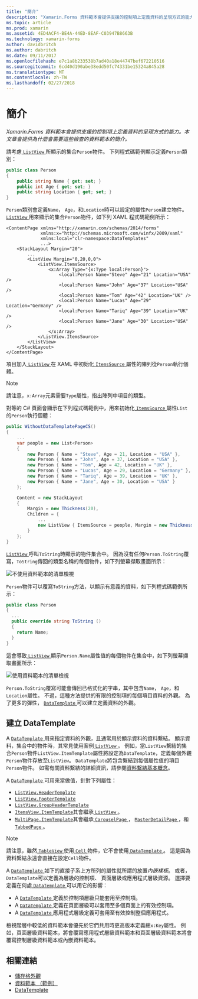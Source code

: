 ```yaml
---
title: "簡介"
description: "Xamarin.Forms 資料範本會提供支援的控制項上定義資料的呈現方式的能力。 本文章會提供為什麼會需要這些檢查的資料範本的簡介。"
ms.topic: article
ms.prod: xamarin
ms.assetid: 4ED4ACF4-BE4A-44ED-8EAF-C03947B8663B
ms.technology: xamarin-forms
author: davidbritch
ms.author: dabritch
ms.date: 09/11/2017
ms.openlocfilehash: e7c1a8b233538b7ad40a18e44747bef672210516
ms.sourcegitcommit: 6cd40d190abe38edd50fc74331be15324a845a28
ms.translationtype: MT
ms.contentlocale: zh-TW
ms.lasthandoff: 02/27/2018
---
```

# <a name="introduction"></a>簡介

_Xamarin.Forms 資料範本會提供支援的控制項上定義資料的呈現方式的能力。本文章會提供為什麼會需要這些檢查的資料範本的簡介。_

請考慮[ `ListView` ](https://developer.xamarin.com/api/type/Xamarin.Forms.ListView/)所顯示的集合`Person`物件。 下列程式碼範例顯示定義`Person`類別：

```csharp
public class Person
{
    public string Name { get; set; }
    public int Age { get; set; }
    public string Location { get; set; }
}
```

`Person`類別會定義`Name`， `Age`，和`Location`時可以設定的屬性`Person`建立物件。 [ `ListView` ](https://developer.xamarin.com/api/type/Xamarin.Forms.ListView/)用來顯示的集合`Person`物件，如下列 XAML 程式碼範例所示：

```xaml
<ContentPage xmlns="http://xamarin.com/schemas/2014/forms"
             xmlns:x="http://schemas.microsoft.com/winfx/2009/xaml"
             xmlns:local="clr-namespace:DataTemplates"
             ...>
    <StackLayout Margin="20">
        ...
        <ListView Margin="0,20,0,0">
            <ListView.ItemsSource>
                <x:Array Type="{x:Type local:Person}">
                    <local:Person Name="Steve" Age="21" Location="USA" />
                    <local:Person Name="John" Age="37" Location="USA" />
                    <local:Person Name="Tom" Age="42" Location="UK" />
                    <local:Person Name="Lucas" Age="29" Location="Germany" />
                    <local:Person Name="Tariq" Age="39" Location="UK" />
                    <local:Person Name="Jane" Age="30" Location="USA" />
                </x:Array>
            </ListView.ItemsSource>
        </ListView>
    </StackLayout>
</ContentPage>
```

項目加入[ `ListView` ](https://developer.xamarin.com/api/type/Xamarin.Forms.ListView/)在 XAML 中初始化[ `ItemsSource` ](https://developer.xamarin.com/api/property/Xamarin.Forms.ItemsView%3CTVisual%3E.ItemsSource/)屬性的陣列從`Person`執行個體。

> [!NOTE]
> 請注意，`x:Array`元素需要`Type`屬性，指出陣列中項目的類型。

對等的 C# 頁面會顯示在下列程式碼範例中，用來初始化[ `ItemsSource` ](https://developer.xamarin.com/api/property/Xamarin.Forms.ItemsView%3CTVisual%3E.ItemsSource/)屬性`List`的`Person`執行個體：

```csharp
public WithoutDataTemplatePageCS()
{
    ...
    var people = new List<Person>
    {
        new Person { Name = "Steve", Age = 21, Location = "USA" },
        new Person { Name = "John", Age = 37, Location = "USA" },
        new Person { Name = "Tom", Age = 42, Location = "UK" },
        new Person { Name = "Lucas", Age = 29, Location = "Germany" },
        new Person { Name = "Tariq", Age = 39, Location = "UK" },
        new Person { Name = "Jane", Age = 30, Location = "USA" }
    };

    Content = new StackLayout
    {
        Margin = new Thickness(20),
        Children = {
            ...
            new ListView { ItemsSource = people, Margin = new Thickness(0, 20, 0, 0) }
        }
    };
}
```

[ `ListView` ](https://developer.xamarin.com/api/type/Xamarin.Forms.ListView/)呼叫`ToString`時顯示的物件集合中。 因為沒有任何`Person.ToString`覆寫，`ToString`傳回的類型名稱的每個物件，如下列螢幕擷取畫面所示：

![](introduction-images/no-data-template.png "不使用資料範本的清單檢視")

`Person`物件可以覆寫`ToString`方法，以顯示有意義的資料，如下列程式碼範例所示：

```csharp
public class Person
{
  ...
  public override string ToString ()
  {
    return Name;
  }
}
```

這會導致[ `ListView` ](https://developer.xamarin.com/api/type/Xamarin.Forms.ListView/)顯示`Person.Name`屬性值的每個物件在集合中，如下列螢幕擷取畫面所示：

![](introduction-images/override-tostring.png "使用資料範本的清單檢視")

`Person.ToString`覆寫可能會傳回已格式化的字串，其中包含`Name`， `Age`，和`Location`屬性。 不過，這種方法提供的有限的控制項的每個項目資料的外觀。 為了更多的彈性， [ `DataTemplate` ](https://developer.xamarin.com/api/type/Xamarin.Forms.DataTemplate/)可以建立定義資料的外觀。

## <a name="creating-a-datatemplate"></a>建立 DataTemplate

A [ `DataTemplate` ](https://developer.xamarin.com/api/type/Xamarin.Forms.DataTemplate/)用來指定資料的外觀，且通常用於顯示資料的資料繫結。 顯示資料，集合中的物件時，其常見使用案例[ `ListView` ](https://developer.xamarin.com/api/type/Xamarin.Forms.ListView/)。 例如，當`ListView`繫結的集合`Person`物件`ListView.ItemTemplate`屬性將設定為`DataTemplate`，定義每個外觀`Person`物件存放至`ListView`。 `DataTemplate`將包含繫結到每個屬性值的項目`Person`物件。 如需有關資料繫結的詳細資訊，請參閱[資料繫結基本概念](~/xamarin-forms/xaml/xaml-basics/data-binding-basics.md)。

A [ `DataTemplate` ](https://developer.xamarin.com/api/type/Xamarin.Forms.DataTemplate/)可用來當做值，針對下列屬性：

- [`ListView.HeaderTemplate`](https://developer.xamarin.com/api/property/Xamarin.Forms.ListView.HeaderTemplate/)
- [`ListView.FooterTemplate`](https://developer.xamarin.com/api/property/Xamarin.Forms.ListView.FooterTemplate/)
- [`ListView.GroupHeaderTemplate`](https://developer.xamarin.com/api/property/Xamarin.Forms.ListView.GroupHeaderTemplate/)
- [`ItemsView.ItemTemplate`](https://developer.xamarin.com/api/type/Xamarin.Forms.ItemsView%3CTVisual%3E/)其會繼承[ `ListView` ](https://developer.xamarin.com/api/type/Xamarin.Forms.ListView/)。
- [`MultiPage.ItemTemplate`](https://developer.xamarin.com/api/type/Xamarin.Forms.MultiPage%3CT%3E/)其會繼承[ `CarouselPage` ](https://developer.xamarin.com/api/type/Xamarin.Forms.CarouselPage/)， [ `MasterDetailPage` ](https://developer.xamarin.com/api/type/Xamarin.Forms.MasterDetailPage/)，和[ `TabbedPage` ](https://developer.xamarin.com/api/type/Xamarin.Forms.TabbedPage/)。

> [!NOTE]
> 請注意，雖然[ `TableView` ](https://developer.xamarin.com/api/type/Xamarin.Forms.TableView/)使用[ `Cell` ](https://developer.xamarin.com/api/type/Xamarin.Forms.Cell/)物件，它不會使用[ `DataTemplate` ](https://developer.xamarin.com/api/type/Xamarin.Forms.DataTemplate/)。 這是因為資料繫結永遠會直接在設定`Cell`物件。

A [ `DataTemplate` ](https://developer.xamarin.com/api/type/Xamarin.Forms.DataTemplate/)如下的直接子系上方所列的屬性就所謂的放置*內嵌樣板*。 或者，`DataTemplate`可以定義為層級的控制項、 頁面層級或應用程式層級資源。 選擇要定義在何處[ `DataTemplate` ](https://developer.xamarin.com/api/type/Xamarin.Forms.DataTemplate/)可以用它的影響：

- A [ `DataTemplate` ](https://developer.xamarin.com/api/type/Xamarin.Forms.DataTemplate/)定義於控制項層級只能套用至控制項。
- A [ `DataTemplate` ](https://developer.xamarin.com/api/type/Xamarin.Forms.DataTemplate/)定義在頁面層級可以套用至多個頁面上的有效控制項。
- A [ `DataTemplate` ](https://developer.xamarin.com/api/type/Xamarin.Forms.DataTemplate/)應用程式層級定義可套用至有效控制整個應用程式。

檢視階層中較低的資料範本會優先於它們共用時更高版本定義總`x:Key`屬性。 例如，頁面層級資料範本，將會覆寫應用程式層級資料範本和頁面層級資料範本將會覆寫控制層級資料範本或內嵌資料範本。


## <a name="related-links"></a>相關連結

- [儲存格外觀](~/xamarin-forms/user-interface/listview/customizing-cell-appearance.md)
- [資料範本 （範例）](https://developer.xamarin.com/samples/xamarin-forms/templates/datatemplates/)
- [DataTemplate](https://developer.xamarin.com/api/type/Xamarin.Forms.DataTemplate/)
